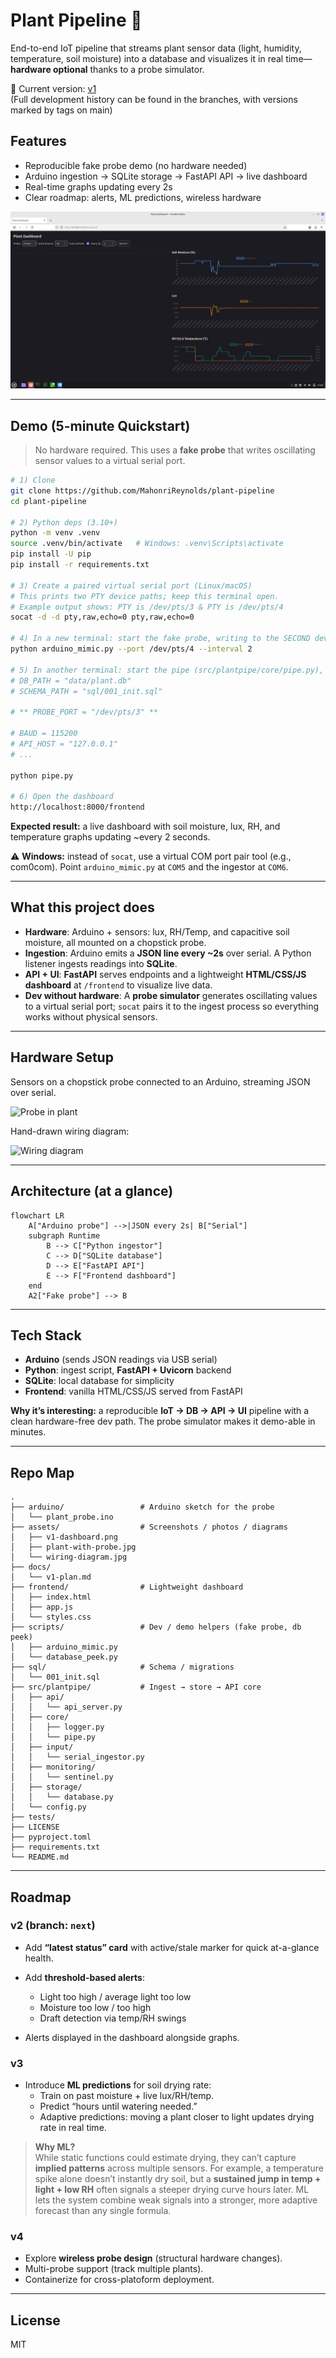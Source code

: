 
# Plant Pipeline 🌱
End-to-end IoT pipeline that streams plant sensor data (light, humidity, temperature, soil moisture) into a database and visualizes it in real time—**hardware optional** thanks to a probe simulator.

📌 Current version: [v1](https://github.com/MahonriReynolds/plant-pipeline/releases/tag/v1.0.0)  
(Full development history can be found in the branches, with versions marked by tags on main)

## Features
* Reproducible fake probe demo (no hardware needed)
* Arduino ingestion → SQLite storage → FastAPI API → live dashboard
* Real-time graphs updating every 2s
* Clear roadmap: alerts, ML predictions, wireless hardware


![Dashboard](assets/v1-dashboard.png)

---

## Demo (5-minute Quickstart)

> No hardware required. This uses a **fake probe** that writes oscillating sensor values to a virtual serial port.

```bash
# 1) Clone
git clone https://github.com/MahonriReynolds/plant-pipeline
cd plant-pipeline

# 2) Python deps (3.10+)
python -m venv .venv
source .venv/bin/activate   # Windows: .venv\Scripts\activate
pip install -U pip
pip install -r requirements.txt

# 3) Create a paired virtual serial port (Linux/macOS)
# This prints two PTY device paths; keep this terminal open.
# Example output shows: PTY is /dev/pts/3 & PTY is /dev/pts/4
socat -d -d pty,raw,echo=0 pty,raw,echo=0

# 4) In a new terminal: start the fake probe, writing to the SECOND device
python arduino_mimic.py --port /dev/pts/4 --interval 2

# 5) In another terminal: start the pipe (src/plantpipe/core/pipe.py), setting PROBE_PORT to the FIRST device:
# DB_PATH = "data/plant.db"
# SCHEMA_PATH = "sql/001_init.sql"

# ** PROBE_PORT = "/dev/pts/3" **

# BAUD = 115200
# API_HOST = "127.0.0.1"
# ...

python pipe.py

# 6) Open the dashboard
http://localhost:8000/frontend
````

**Expected result:** a live dashboard with soil moisture, lux, RH, and temperature graphs updating \~every 2 seconds.

⚠️ **Windows:** instead of `socat`, use a virtual COM port pair tool (e.g., com0com). Point `arduino_mimic.py` at `COM5` and the ingestor at `COM6`.

---

## What this project does

* **Hardware**: Arduino + sensors: lux, RH/Temp, and capacitive soil moisture, all mounted on a chopstick probe.
* **Ingestion**: Arduino emits a **JSON line every \~2s** over serial. A Python listener ingests readings into **SQLite**.
* **API + UI**: **FastAPI** serves endpoints and a lightweight **HTML/CSS/JS dashboard** at `/frontend` to visualize live data.
* **Dev without hardware**: A **probe simulator** generates oscillating values to a virtual serial port; `socat` pairs it to the ingest process so everything works without physical sensors.

---

## Hardware Setup

Sensors on a chopstick probe connected to an Arduino, streaming JSON over serial.

![Probe in plant](assets/plant-with-probe.jpg)

Hand-drawn wiring diagram:

![Wiring diagram](assets/wiring-diagram.jpg)

---

## Architecture (at a glance)

```mermaid
flowchart LR
    A["Arduino probe"] -->|JSON every 2s| B["Serial"]
    subgraph Runtime
        B --> C["Python ingestor"]
        C --> D["SQLite database"]
        D --> E["FastAPI API"]
        E --> F["Frontend dashboard"]
    end
    A2["Fake probe"] --> B

```

---

## Tech Stack

* **Arduino** (sends JSON readings via USB serial)
* **Python**: ingest script, **FastAPI + Uvicorn** backend
* **SQLite**: local database for simplicity
* **Frontend**: vanilla HTML/CSS/JS served from FastAPI

**Why it’s interesting:** a reproducible **IoT → DB → API → UI** pipeline with a clean hardware-free dev path. The probe simulator makes it demo-able in minutes.

---

## Repo Map

```
.
├── arduino/                 # Arduino sketch for the probe
│   └── plant_probe.ino
├── assets/                  # Screenshots / photos / diagrams
│   ├── v1-dashboard.png
│   ├── plant-with-probe.jpg
│   └── wiring-diagram.jpg
├── docs/
│   └── v1-plan.md
├── frontend/                # Lightweight dashboard
│   ├── index.html
│   ├── app.js
│   └── styles.css
├── scripts/                 # Dev / demo helpers (fake probe, db peek)
│   ├── arduino_mimic.py
│   └── database_peek.py
├── sql/                     # Schema / migrations
│   └── 001_init.sql
├── src/plantpipe/           # Ingest → store → API core
│   ├── api/
│   │   └── api_server.py
│   ├── core/
│   │   ├── logger.py
│   │   └── pipe.py
│   ├── input/
│   │   └── serial_ingestor.py
│   ├── monitoring/
│   │   └── sentinel.py
│   ├── storage/
│   │   └── database.py
│   └── config.py
├── tests/
├── LICENSE
├── pyproject.toml
├── requirements.txt
└── README.md

```

---

## Roadmap

### v2 (branch: `next`)

* Add **“latest status” card** with active/stale marker for quick at-a-glance health.
* Add **threshold-based alerts**:

  * Light too high / average light too low
  * Moisture too low / too high
  * Draft detection via temp/RH swings
* Alerts displayed in the dashboard alongside graphs.

### v3
- Introduce **ML predictions** for soil drying rate:  
  - Train on past moisture + live lux/RH/temp.  
  - Predict “hours until watering needed.”  
  - Adaptive predictions: moving a plant closer to light updates drying rate in real time.

> **Why ML?**  
> While static functions could estimate drying, they can’t capture **implied patterns** across multiple sensors. For example, a temperature spike alone doesn’t instantly dry soil, but a **sustained jump in temp + light + low RH** often signals a steeper drying curve hours later. ML lets the system combine weak signals into a stronger, more adaptive forecast than any single formula.


### v4

* Explore **wireless probe design** (structural hardware changes).
* Multi-probe support (track multiple plants).
* Containerize for cross-platoform deployment. 

---

## License

MIT




